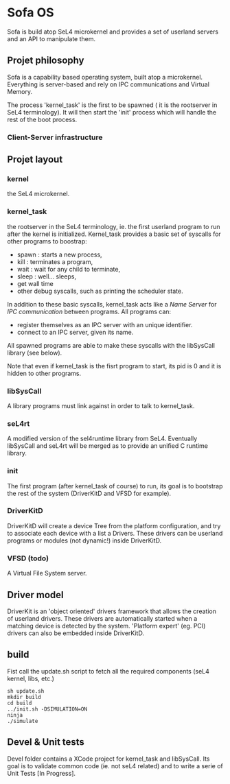 # Sofa OS

Sofa is build atop SeL4 microkernel and provides a set of userland servers and an API to manipulate them.

## Projet philosophy
Sofa is a capability based operating system, built atop a microkernel. Everything is server-based and rely on IPC communications and Virtual Memory.  

The process 'kernel_task' is the first to be spawned ( it is the rootserver in SeL4 terminology). It will then start the 'init' process which will handle the rest of the boot process.

### Client-Server infrastructure 


## Projet layout
### kernel
the SeL4 microkernel.

### kernel_task
the rootserver in the SeL4 terminology, ie. the first userland program to run after the kernel is initialized. Kernel_task provides a basic set of syscalls for other programs to boostrap:

* spawn : starts a new process,
* kill : terminates a program,
* wait : wait for any child to terminate,
* sleep : well... sleeps,
* get wall time
* other debug syscalls, such as printing the scheduler state.



In addition to these basic syscalls, kernel_task acts like a _Name Server_ for _IPC communication_ between programs. All programs can:

* register themselves as an IPC server with an unique identifier.
* connect to an IPC server, given its name.

All spawned programs are able to make these syscalls with the libSysCall library (see below).

Note that even if kernel_task is the fisrt program to start, its pid is 0 and it is hidden to other programs.

### libSysCall
A library programs must link against in order to talk to kernel_task. 

### seL4rt
A modified version of the sel4runtime library from SeL4. Eventually libSysCall and seL4rt will be merged as to provide an unified C runtime library.

### init
The first program (after kernel_task of course) to run, its goal is to bootstrap the rest of the system (DriverKitD and VFSD for example).

### DriverKitD
DriverKitD will create a device Tree from the platform configuration, and try to associate each device with a list a Drivers. These drivers can be userland programs or modules (not dynamic!) inside DriverKitD. 

### VFSD (todo)
A Virtual File System server.


## Driver model
DriverKit is an 'object oriented' drivers framework that allows the creation of userland drivers. These drivers are automatically started when a matching device is detected by the system. 'Platform expert' (eg. PCI) drivers can also be embedded inside DriverKitD.


## build
Fist call the update.sh script to fetch all the required components (seL4 kernel, libs, etc.)

```
sh update.sh
mkdir build
cd build
../init.sh -DSIMULATION=ON
ninja
./simulate
```


## Devel & Unit tests
Devel folder contains a XCode project for kernel_task and libSysCall. Its goal is to validate common code (ie. not seL4 related) and to write a serie of Unit Tests [In Progress].